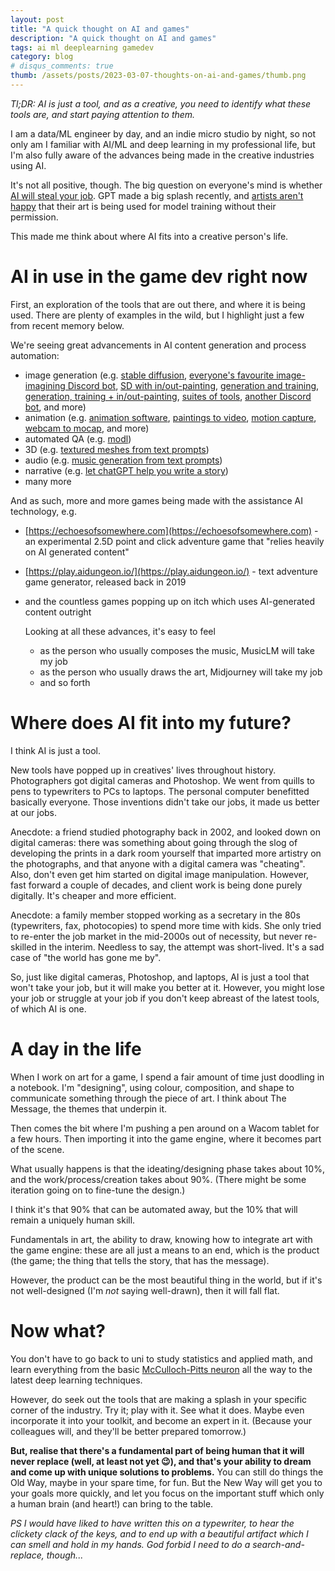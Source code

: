 ```yaml
---
layout: post
title: "A quick thought on AI and games"
description: "A quick thought on AI and games"
tags: ai ml deeplearning gamedev
category: blog
# disqus_comments: true
thumb: /assets/posts/2023-03-07-thoughts-on-ai-and-games/thumb.png
---
```


*Tl;DR: AI is just a tool, and as a creative, you need to identify what these tools are, and start paying attention to them.*


I am a data/ML engineer by day, and an indie micro studio by night, so not only am I familiar with AI/ML and deep learning in my professional life, but I'm also fully aware of the advances being made in the creative industries using AI.

It's not all positive, though. The big question on everyone's mind is whether [AI will steal your job](https://duckduckgo.com/?q=will+ai+steal+my+job). GPT made a big splash recently, and [artists aren't happy](https://www.vice.com/en/article/dy7b5y/artists-are-suing-over-stable-diffusion-stealing-their-work-for-ai-art) that their art is being used for model training without their permission. 

This made me think about where AI fits into a creative person's life.

# AI in use in the game dev right now

First, an exploration of the tools that are out there, and where it is being used. There are plenty of examples in the wild, but I highlight just a few from recent memory below.

We're seeing great advancements in AI content generation and process automation:
- image generation (e.g. [stable diffusion](https://beta.dreamstudio.ai/), [everyone's favourite image-imagining Discord bot](https://midjourney.com/), [SD with in/out-painting](https://layer.ai/), [generation and training](https://www.scenario.gg/), [generation, training + in/out-painting](https://leonardo.ai/), [suites of tools](https://runwayml.com/), [another Discord bot](https://www.bluewillow.ai/), and more)
- animation (e.g. [animation software](https://cascadeur.com/), [paintings to video](https://ebsynth.com/), [motion capture](https://plask.ai/), [webcam to mocap](https://www.rokoko.com/products/video), and more)
- automated QA (e.g. [modl](https://modl.ai/))
- 3D (e.g. [textured meshes from text prompts](https://www.nasir.lol/clipmesh))
- audio (e.g. [music generation from text prompts](https://google-research.github.io/seanet/musiclm/examples/))
- narrative (e.g. [let chatGPT help you write a story](https://chat.openai.com/))
- many more

And as such, more and more games being made with the assistance AI technology, e.g. 
- [https://echoesofsomewhere.com](https://echoesofsomewhere.com) - an experimental 2.5D point and click adventure game that "relies heavily on AI generated content"
- [https://play.aidungeon.io/](https://play.aidungeon.io/) - text adventure game generator, released back in 2019
- and the countless games popping up on itch which uses AI-generated content outright
  
  Looking at all these advances, it's easy to feel
  - as the person who usually composes the music, MusicLM will take my job
  - as the person who usually draws the art, Midjourney will take my job
  - and so forth
  
# Where does AI fit into my future?

I think AI is just a tool.

New tools have popped up in creatives' lives throughout history. Photographers got digital cameras and Photoshop. We went from quills to pens to typewriters to PCs to laptops. The personal computer benefitted basically everyone. Those inventions didn't take our jobs, it made us better at our jobs. 

Anecdote: a friend studied photography back in 2002, and looked down on digital cameras: there was something about going through the slog of developing the prints in a dark room yourself that imparted more artistry on the photographs, and that anyone with a digital camera was "cheating". Also, don't even get him started on digital image manipulation. However, fast forward a couple of decades, and client work is being done purely digitally. It's cheaper and more efficient.

Anecdote: a family member stopped working as a secretary in the 80s (typewriters, fax, photocopies) to spend more time with kids. She only tried to re-enter the job market in the mid-2000s out of necessity, but never re-skilled in the interim. Needless to say, the attempt was short-lived. It's a sad case of "the world has gone me by".

So, just like digital cameras, Photoshop, and laptops, AI is just a tool that won't take your job, but it will make you better at it. However, you might lose your job or struggle at your job if you don't keep abreast of the latest tools, of which AI is one.

# A day in the life

When I work on art for a game, I spend a fair amount of time just doodling in a notebook. I'm "designing", using colour, composition, and shape to communicate something through the piece of art. I think about The Message, the themes that underpin it.

Then comes the bit where I'm pushing a pen around on a Wacom tablet for a few hours. Then importing it into the game engine, where it becomes part of the scene.

What usually happens is that the ideating/designing phase takes about 10%, and the work/process/creation takes about 90%. (There might be some iteration going on to fine-tune the design.)

I think it's that 90% that can be automated away, but the 10% that will remain a uniquely human skill.

Fundamentals in art, the ability to draw, knowing how to integrate art with the game engine: these are all just a means to an end, which is the product (the game; the thing that tells the story, that has the message).

However, the product can be the most beautiful thing in the world, but if it's not well-designed (I'm *not* saying well-drawn), then it will fall flat.

# Now what?

You don't have to go back to uni to study statistics and applied math, and learn everything from the basic [McCulloch-Pitts neuron](https://en.wikipedia.org/wiki/Artificial_neuron) all the way to the latest deep learning techniques.

However, do seek out the tools that are making a splash in your specific corner of the industry. Try it; play with it. See what it does. Maybe even incorporate it into your toolkit, and become an expert in it. (Because your colleagues will, and they'll be better prepared tomorrow.)

**But, realise that there's a fundamental part of being human that it will never replace (well, at least not yet 😉), and that's your ability to dream and come up with unique solutions to problems.** You can still do things the Old Way, maybe in your spare time, for fun. But the New Way will get you to your goals more quickly, and let you focus on the important stuff which only a human brain (and heart!) can bring to the table.

*PS I would have liked to have written this on a typewriter, to hear the clickety clack of the keys, and to end up with a beautiful artifact which I can smell and hold in my hands. God forbid I need to do a search-and-replace, though...*
